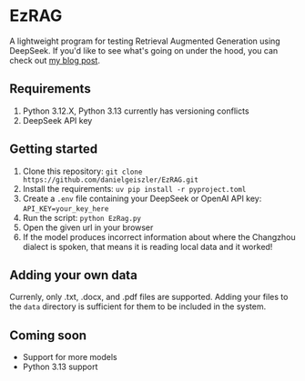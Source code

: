 # EzRAG
A lightweight program for testing Retrieval Augmented Generation using DeepSeek. If you'd like to see what's going on under the hood, you can check out [my blog post](https://danny.bio/posts/20250125-retrieval-augmented-generation/).

## Requirements
1. Python 3.12.X, Python 3.13 currently has versioning conflicts
2. DeepSeek API key

## Getting started
1. Clone this repository: ```git clone https://github.com/danielgeiszler/EzRAG.git```
2. Install the requirements: ```uv pip install -r pyproject.toml```
3. Create a ```.env``` file containing your DeepSeek or OpenAI API key: ```API_KEY=your_key_here```
4. Run the script: ```python EzRag.py```
5. Open the given url in your browser
6. If the model produces incorrect information about where the Changzhou dialect is spoken, that means it is reading local data and it worked!

## Adding your own data
Currenly, only .txt, .docx, and .pdf files are supported. Adding your files to the ```data``` directory is sufficient for them to be included in the system.

## Coming soon
* Support for more models
* Python 3.13 support

